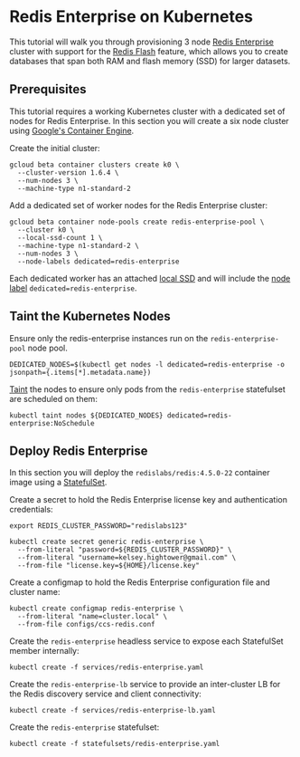 # Redis Enterprise on Kubernetes

This tutorial will walk you through provisioning 3 node [Redis Enterprise](https://redislabs.com/redis-enterprise-documentation/overview) cluster with support for the [Redis Flash](https://redislabs.com/redis-enterprise-documentation/concepts-architecture/concepts/redis-e-flash) feature, which allows you to create databases that span both RAM and flash memory (SSD) for larger datasets.

## Prerequisites

This tutorial requires a working Kubernetes cluster with a dedicated set of nodes for Redis Enterprise. In this section you will create a six node cluster using [Google's Container Engine](https://cloud.google.com/container-engine).

Create the initial cluster:

```
gcloud beta container clusters create k0 \
  --cluster-version 1.6.4 \
  --num-nodes 3 \
  --machine-type n1-standard-2
```

Add a dedicated set of worker nodes for the Redis Enterprise cluster: 

```
gcloud beta container node-pools create redis-enterprise-pool \
  --cluster k0 \
  --local-ssd-count 1 \
  --machine-type n1-standard-2 \
  --num-nodes 3 \
  --node-labels dedicated=redis-enterprise
```

Each dedicated worker has an attached [local SSD](https://cloud.google.com/compute/docs/disks/local-ssd) and will include the [node label](https://kubernetes.io/docs/concepts/configuration/assign-pod-node/#step-one-attach-label-to-the-node) `dedicated=redis-enterprise`. 

## Taint the Kubernetes Nodes

Ensure only the redis-enterprise instances run on the `redis-enterprise-pool` node pool.

```
DEDICATED_NODES=$(kubectl get nodes -l dedicated=redis-enterprise -o jsonpath={.items[*].metadata.name})
```

[Taint](https://kubernetes.io/docs/concepts/configuration/assign-pod-node/#taints-and-tolerations-beta-feature) the nodes to ensure only pods from the `redis-enterprise` statefulset are scheduled on them:

```
kubectl taint nodes ${DEDICATED_NODES} dedicated=redis-enterprise:NoSchedule
```

## Deploy Redis Enterprise

In this section you will deploy the `redislabs/redis:4.5.0-22` container image using a [StatefulSet](https://kubernetes.io/docs/concepts/workloads/controllers/statefulset). 

Create a secret to hold the Redis Enterprise license key and authentication credentials:

```
export REDIS_CLUSTER_PASSWORD="redislabs123"
```

```
kubectl create secret generic redis-enterprise \
  --from-literal "password=${REDIS_CLUSTER_PASSWORD}" \
  --from-literal "username=kelsey.hightower@gmail.com" \
  --from-file "license.key=${HOME}/license.key"
```

Create a configmap to hold the Redis Enterprise configuration file and cluster name:

```
kubectl create configmap redis-enterprise \
  --from-literal "name=cluster.local" \
  --from-file configs/ccs-redis.conf
```

Create the `redis-enterprise` headless service to expose each StatefulSet member internally:

```
kubectl create -f services/redis-enterprise.yaml
```

Create the `redis-enterprise-lb` service to provide an inter-cluster LB for the Redis discovery service and client connectivity:

```
kubectl create -f services/redis-enterprise-lb.yaml
```

Create the `redis-enterprise` statefulset:

```
kubectl create -f statefulsets/redis-enterprise.yaml
```
